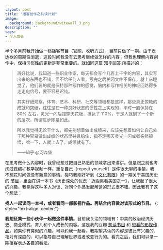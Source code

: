 ```yaml
---
layout: post
title: "播客创作之共读计划"
image:
  background: background/witewall_3.png
description: ""
tags:
- 个人成长
---
```


半个多月前我开始做一档播客节目（[官网][website]，[收听方式][subscribe]），目前只做了一期。由于表达欲的周期性消退，这段时间我没有去思考继续做怎样的内容；但我也理解内容创作中，保持习惯性的更新是非常重要的。就如同这篇 [知乎回答][zhihu-answer] 所描述的：

> 再好比说，我知道一些职业作家，每天都会写个几百上千字的内容，其实写出来的东西也不错，但不给任何人看，写完之后关闭文件不保存，就上床睡觉了，他们要的就是保持那种写作的感觉，脑内和写作相关的神经回路得多走走电信号，要不容易迟钝。
> 
> 其实仔细观察，体育、艺术、科研、社交等领域都是这样，那些真正惊艳的成就和突破，往往是在一种良好状态的惯性之上实现的，平时一直保持在 80% 左右，灵光一闪后撞穿天花板，抵达了 110%，于是人就到了一个新的层次，所谓进步即是如此。
> 
> 所以我觉得无论干什么，都先别想着做出成绩来，应该先想着如何让自己处于那种容易做出成绩的状态里并且稳住，指不定哪天灵光一闪或者突然顿悟，噌一下，人就上去了，成绩就有了。
> 
> ——知乎 @河森堡

在思考做什么内容时，我曾经想过把自己熟悉的领域拿出来讲讲。但是跟之前也考虑过做编程教学视频一样，重复自己（repeat yourself）是件很无聊的事情，我不想花时间做没有新意的事情。碰巧我刚好听到《[文化有限][we-know-nothing]》的一期关于美国历史的 [节目][episode]，里面在讲一本书《历史深处的忧虑：近距离看美国之一》，让我起了很大的兴趣。我觉得这种多人对谈、对同个作品发起解读的形式很不错。因此我有了这个想法：

**找人一起读同一本书，或者看同一部影视作品。再结合内容做对谈形式的节目。**
{: style="text-align: center;"}

**我想征集一些小伙伴一起做这件事情**。目前我关注的领域有：中美的政治经济历史、商业模式、育儿和个人成长的内容。这是我的豆瓣 [想读书目][books-to-read] 和 [想看的影视作品][movies-to-watch]。如果你有类似的兴趣，可以约我一起看。我期望共读的内容是彼此有兴趣的、相对有深度的、可以指导自己理解世界或者改变行为的。看完之后，我们可以录一期播客表达各自的看法。

[website]: https://podcast.zhiheng.io/
[subscribe]: https://podcast.zhiheng.io/subscribe
[zhihu-answer]: https://www.zhihu.com/question/19942935/answer/1263280923
[we-know-nothing]: https://www.xiaoyuzhoufm.com/podcast/5e4515bd418a84a046e2b11a
[episode]: https://www.xiaoyuzhoufm.com/episode/5f727efd83c34e85dd80d0e0
[books-to-read]: https://book.douban.com/people/onlyice/wish
[movies-to-watch]: https://movie.douban.com/people/onlyice/wish